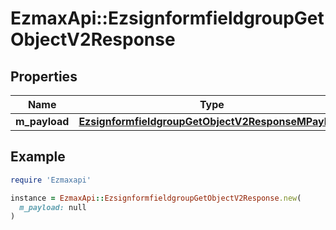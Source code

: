 # EzmaxApi::EzsignformfieldgroupGetObjectV2Response

## Properties

| Name | Type | Description | Notes |
| ---- | ---- | ----------- | ----- |
| **m_payload** | [**EzsignformfieldgroupGetObjectV2ResponseMPayload**](EzsignformfieldgroupGetObjectV2ResponseMPayload.md) |  |  |

## Example

```ruby
require 'Ezmaxapi'

instance = EzmaxApi::EzsignformfieldgroupGetObjectV2Response.new(
  m_payload: null
)
```


